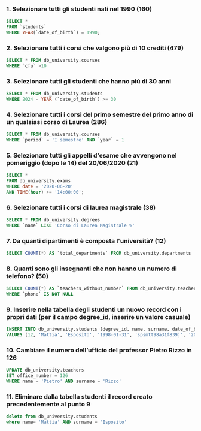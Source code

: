 ### 1. Selezionare tutti gli studenti nati nel 1990 (160)
````SQL
SELECT *
FROM `students`
WHERE YEAR(`date_of_birth`) = 1990;
````

### 2. Selezionare tutti i corsi che valgono più di 10 crediti (479)
````SQL
SELECT * FROM db_university.courses
WHERE `cfu` >10
````

### 3. Selezionare tutti gli studenti che hanno più di 30 anni
````SQL
SELECT * FROM db_university.students
WHERE 2024 - YEAR (`date_of_birth`) >= 30
````

### 4. Selezionare tutti i corsi del primo semestre del primo anno di un qualsiasi corso di Laurea (286)
````SQL
SELECT * FROM db_university.courses
WHERE `period` = 'I semestre' AND `year` = 1
````

### 5. Selezionare tutti gli appelli d'esame che avvengono nel pomeriggio (dopo le 14) del 20/06/2020 (21)
````SQL
SELECT * 
FROM db_university.exams
WHERE date = '2020-06-20' 
AND TIME(hour) >= '14:00:00';
````  

### 6. Selezionare tutti i corsi di laurea magistrale (38)
````SQL
SELECT * FROM db_university.degrees
WHERE `name` LIKE 'Corso di Laurea Magistrale %' 
````

### 7. Da quanti dipartimenti è composta l'università? (12)
````SQL
SELECT COUNT(*) AS `total_departments` FROM db_university.departments
````

### 8. Quanti sono gli insegnanti che non hanno un numero di telefono? (50)
````SQL
SELECT COUNT(*) AS `teachers_without_number` FROM db_university.teachers
WHERE `phone` IS NOT NULL
````

### 9. Inserire nella tabella degli studenti un nuovo record con i propri dati (per il campo degree_id, inserire un valore casuale)
````SQL
INSERT INTO db_university.students (degree_id, name, surname, date_of_birth, fiscal_code, enrolment_date, registration_number, email) 
VALUES (12, 'Mattia', 'Esposito', '1998-01-31', 'spsmtt98a31f839j', '2021-09-01', 1234556, 'esposito.matty@hotmail.it');
````

### 10. Cambiare il numero dell’ufficio del professor Pietro Rizzo in 126
````SQL
UPDATE db_university.teachers
SET office_number = 126 
WHERE name = 'Pietro' AND surname = 'Rizzo'	
````

### 11. Eliminare dalla tabella studenti il record creato precedentemente al punto 9
````SQL
delete from db_university.students
where name= 'Mattia' AND surname = 'Esposito' 
````